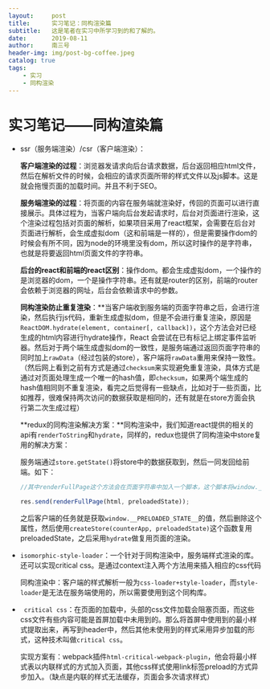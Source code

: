 ```yaml
---
layout:     post
title:      实习笔记：同构渲染篇
subtitle:   这是笔者在实习中所学习到的和了解的。
date:       2019-08-11
author:     南三号
header-img: img/post-bg-coffee.jpeg
catalog: true
tags:
    - 实习	
	- 同构渲染
---
```


# 实习笔记——同构渲染篇

- ssr（服务端渲染）/csr（客户端渲染）：

  **客户端渲染的过程**：浏览器发请求向后台请求数据，后台返回相应html文件，然后在解析文件的时候，会相应的请求页面所带的样式文件以及js脚本。这是就会拖慢页面的加载时间。并且不利于SEO。

  **服务端渲染的过程**：将页面的内容在服务端就渲染好，传回的页面可以进行直接展示。具体过程为，当客户端向后台发起请求时，后台对页面进行渲染，这个渲染过程包括对页面的解析，如果项目采用了react框架，会需要在后台对页面进行解析，会生成虚拟dom（这和前端是一样的），但是需要操作dom的时候会有所不同，因为node的环境里没有dom，所以这时操作的是字符串，也就是将要返回html页面文件的字符串。

  **后台的react和前端的react区别**：操作dom。都会生成虚拟dom，一个操作的是浏览器的dom，一个是操作字符串。还有就是router的区别，前端的router会依赖于浏览器的网址，后台会依赖请求中的参数。

  **同构渲染防止重复渲染**：**当客户端收到服务端的页面字符串之后，会进行渲染，然后执行js代码，重新生成虚拟dom，但是不会进行重复渲染，原因是`ReactDOM.hydrate(element, container[, callback])`，这个方法会对已经生成的html内容进行hydrate操作，React 会尝试在已有标记上绑定事件监听器。然后对于两个端生成虚拟dom的一致性，是服务端通过返回页面字符串的同时加上`rawData`（经过包装的store），客户端将`rawData`重用来保持一致性。（然后网上看到之前有方式是通过`checksum`来实现避免重复渲染，具体方式是通过对页面处理生成一个唯一的hash值，即`checksum`，如果两个端生成的hash值相同则不重复渲染，看完之后觉得有一些缺点，比如对于一些页面，比如推荐，很难保持两次访问的数据获取是相同的，还有就是在store方面会执行第二次生成过程）

  **redux的同构渲染解决方案：**同构渲染中，我们知道react提供的相关的api有`renderToString`和`hydrate`，同样的，redux也提供了同构渲染中store复用的解决方案：

  服务端通过`store.getState()`将store中的数据获取到，然后一同发回给前端。如下：

  ```js
  //其中renderFullPage这个方法会在页面字符串中加入一个脚本，这个脚本将window.__PRELOADED_STATE__的值设置为${JSON.stringify(preloadedState).replace(/</g,'\\u003c')}
  
  res.send(renderFullPage(html, preloadedState));
  ```

  之后客户端的任务就是获取`window.__PRELOADED_STATE__`的值，然后删除这个属性，然后使用`createStore(counterApp, preloadedState)`这个函数复用preloadedState，之后采用`hydrate`做复用页面的渲染。

- `isomorphic-style-loader`：一个针对于同构渲染中，服务端样式渲染的库。还可以实现critical css。是通过context注入两个方法用来插入相应的css代码

  同构渲染中：客户端的样式解析一般为`css-loader+style-loader`，而`style-loader`是无法在服务端使用的，所以需要使用到这个同构库。

- ` critical css`：在页面的加载中，头部的css文件加载会阻塞页面，而这些css文件有些内容可能是首屏加载中未用到的。那么将首屏中使用到的最小样式提取出来，再写到header中，然后其他未使用到的样式采用异步加载的形式，这种技术叫做`critical css`。

  实现方案有：webpack插件`html-critical-webpack-plugin`，他会将最小样式表以内联样式的方式加入页面，其他css样式使用link标签preload的方式异步加入。（缺点是内联的样式无法缓存，页面会多次请求样式）
